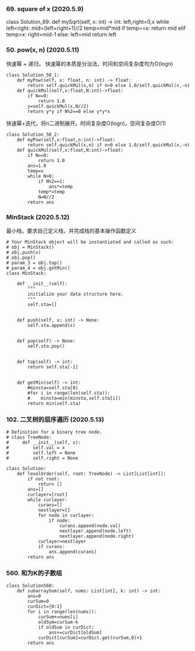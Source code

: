 ### 69. square of x  (2020.5.9)
class Solution_69:
    def mySqrt(self, x: int) -> int:
        left,right=0,x
        while left<right:
            mid=(left+right+1)//2
            temp=mid*mid
            if temp==x:
                return mid
            elif temp>x:
                right=mid-1
            else:
                left=mid
        return left

### 50. pow(x, n)  (2020.5.11)
快速幂 + 递归， 快速幂的本质是分治法，时间和空间复杂度均为O(logn)
```
class Solution_50_1:
    def myPow(self, x: float, n: int) -> float:
        return self.quickMul(x,n) if n>0 else 1.0/self.quickMul(x,-n)
    def quickMul(self,x:float,N:int)->float:
        if N==0:
            return 1.0
        y=self.quickMul(x,N//2)
        return y*y if N%2==0 else y*y*x

```

快速幂+迭代，将n二进制展开。时间复杂度O(logn)，空间复杂度O(1)
```
class Solution_50_2:
    def myPow(self,x:float,n:int)->float:
        return self.quickMul(x,n) if n>0 else 1.0/self.quickMul(x,-n)
    def quickMul(self,x:float,N:int)->float:
        if N==0:
            return 1.0
        ans=1.0
        temp=x
        while N>0:
            if N%2==1:
                ans*=temp
            temp*=temp
            N=N//2
        return ans
```

### MinStack (2020.5.12)
最小栈，要求自己定义栈，并完成栈的基本操作函数定义
```
# Your MinStack object will be instantiated and called as such:
# obj = MinStack()
# obj.push(x)
# obj.pop()
# param_3 = obj.top()
# param_4 = obj.getMin()
class MinStack:

    def __init__(self):
        """
        initialize your data structure here.
        """
        self.sta=[]
        

    def push(self, x: int) -> None:
        self.sta.append(x)
        

    def pop(self) -> None:
        self.sta.pop()
        

    def top(self) -> int:
        return self.sta[-1]
        

    def getMin(self) -> int:
        #minsta=self.sta[0]
        #for i in range(len(self.sta)):
        #    minsta=min(minsta,self.sta[i])
        return min(self.sta)
```

### 102. 二叉树的层序遍历 (2020.5.13)

```
# Definition for a binary tree node.
# class TreeNode:
#     def __init__(self, x):
#         self.val = x
#         self.left = None
#         self.right = None

class Solution:
    def levelOrder(self, root: TreeNode) -> List[List[int]]:
        if not root:
            return []
        ans=[]
        curlayer=[root]
        while curlayer:
            curans=[]
            nextlayer=[]
            for node in curlayer:
                if node:
                    curans.append(node.val)
                    nextlayer.append(node.left)
                    nextlayer.append(node.right)
            curlayer=nextlayer
            if curans:
                ans.append(curans)
        return ans
```

### 560. 和为K的子数组
```
class Solution560:
    def subarraySum(self, nums: List[int], k: int) -> int:
        ans=0
        curSum=0
        curDict={0:1}
        for i in range(len(nums)):
            curSum+=nums[i]
            oldSum=curSum-k
            if oldSum in curDict:
                ans+=curDict[oldSum]
            curDict[curSum]=curDict.get(curSum,0)+1
        return ans
```